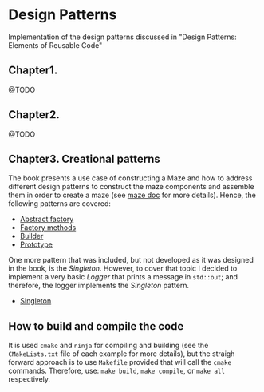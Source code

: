 # Design Patterns

Implementation of the design patterns discussed in "Design Patterns: Elements of Reusable Code"

## Chapter1.
@TODO

## Chapter2.
@TODO

## Chapter3. Creational patterns
The book presents a use case of constructing a Maze and how to address different design patterns to construct the maze components and assemble them in order to create a maze (see [maze doc](maze/doc/main.md) for more details). Hence, the following patterns are covered:

- [Abstract factory](maze/src/MazeAbstractFactory.hpp)
- [Factory methods](maze/src/MazeFactoryMethod.hpp)
- [Builder](maze/src/MazeBuilder.hpp)
- [Prototype](maze/src/MazePrototype.hpp)

One more pattern that was included, but not developed as it was designed in the book, is the *Singleton*. However, to cover that topic I decided to implement a very basic *Logger* that prints a message in `std::out`; and therefore, the logger implements the *Singleton* pattern.

- [Singleton](maze/src/Logger.hpp)


## How to build and compile the code
It is used `cmake` and `ninja` for compiling and building (see the `CMakeLists.txt` file of each example for more details), but 
the straigh forward approach is to use `Makefile` provided that will call the `cmake` commands. Therefore, use:
`make build`, `make compile`, or `make all` respectively.
